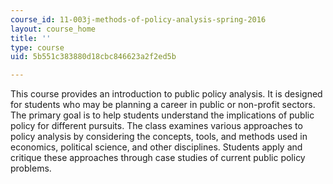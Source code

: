 ```yaml
---
course_id: 11-003j-methods-of-policy-analysis-spring-2016
layout: course_home
title: ''
type: course
uid: 5b551c383880d18cbc846623a2f2ed5b

---
```

This course provides an introduction to public policy analysis. It is designed for students who may be planning a career in public or non-profit sectors. The primary goal is to help students understand the implications of public policy for different pursuits. The class examines various approaches to policy analysis by considering the concepts, tools, and methods used in economics, political science, and other disciplines. Students apply and critique these approaches through case studies of current public policy problems.
